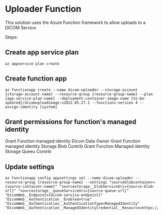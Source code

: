# Uploader Function

This solution uses the Azure Function framework to allow uploads to a DICOM Service.

Steps:
## Create app service plan
```
az appservice plan create
```

## Create function app
```
az functionapp create --name dicom-uploader --storage-account {storage-account-name} --resource-group {resource-group-name} --plan {app-service-plan-name} --deployment-container-image-name {to-be-updated}/dicomuploadimage:v2022.05.27.1 --functions-version 4 --assign-identity [system]
```

## Grant permissions for function's managed identity
Grant Function managed identity Dicom Data Owner
Grant Function managed identity Storage Blob Contrib
Grant Function Managed identity Storage Queeu Contrib

## Update settings
```
az functionapp config appsettings set --name dicom-uploader --resource-group {resource-group-name} --settings "sourceblobcontainer={source-container-name}" "sourcestorage__blobServiceUri={source-blob-url}" "sourcestorage__queueServiceUri={source-queue-url}" "DicomWeb__Endpoint={dicom-service-endpoint}" "DicomWeb__Authentication__Enabled=true" "DicomWeb__Authentication__AuthenticationType=ManagedIdentity" "DicomWeb__Authentication__ManagedIdentityCredential__Resource=https://dicom.healthcareapis.azure.com"
```